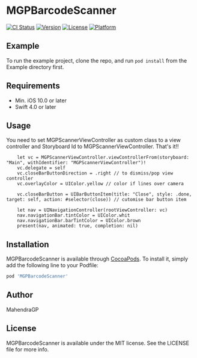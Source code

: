 # MGPBarcodeScanner

[![CI Status](https://img.shields.io/travis/Mahendra/MGPBarcodeScanner.svg?style=flat)](https://travis-ci.org/Mahendra/MGPBarcodeScanner)
[![Version](https://img.shields.io/cocoapods/v/MGPBarcodeScanner.svg?style=flat)](https://cocoapods.org/pods/MGPBarcodeScanner)
[![License](https://img.shields.io/cocoapods/l/MGPBarcodeScanner.svg?style=flat)](https://cocoapods.org/pods/MGPBarcodeScanner)
[![Platform](https://img.shields.io/cocoapods/p/MGPBarcodeScanner.svg?style=flat)](https://cocoapods.org/pods/MGPBarcodeScanner)

## Example

To run the example project, clone the repo, and run `pod install` from the Example directory first.

## Requirements

- Min. iOS 10.0 or later 
- Swift 4.0 or later

## Usage

You need to set MGPScannerViewController as custom class to a view controller and Storyboard Id to MGPScannerViewController. That's it!!

```
    let vc = MGPScannerViewController.viewControllerFrom(storyboard: "Main", withIdentifier: "MGPScannerViewController")!
    vc.delegate = self 
    vc.closeBarButtonDirection = .right // to dismiss/pop view controller
    vc.overlayColor = UIColor.yellow // color if lines over camera

    vc.closeBarButton = UIBarButtonItem(title: "Close", style: .done, target: self, action: #selector(close)) // cutomise bar button item

    let nav = UINavigationController(rootViewController: vc)
    nav.navigationBar.tintColor = UIColor.whit
    nav.navigationBar.barTintColor = UIColor.brown
    present(nav, animated: true, completion: nil)
```

## Installation

MGPBarcodeScanner is available through [CocoaPods](https://cocoapods.org). To install
it, simply add the following line to your Podfile:

```ruby
pod 'MGPBarcodeScanner'
```

## Author

MahendraGP

## License

MGPBarcodeScanner is available under the MIT license. See the LICENSE file for more info.
